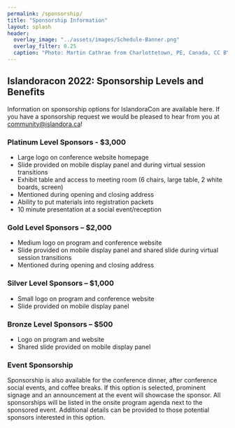 ```yaml
---
permalink: /sponsorship/
title: "Sponsorship Information"
layout: splash
header:
  overlay_image: "../assets/images/Schedule-Banner.png"
  overlay_filter: 0.25
  caption: "Photo: Martin Cathrae from Charlottetown, PE, Canada, CC BY-SA 2.0, via Wikimedia Commons"
---
```


## Islandoracon 2022: Sponsorship Levels and Benefits

Information on sponsorship options for IslandoraCon are available here. If you have a sponsorship request we would be pleased to hear from you at [community@islandora.ca](mailto:community@islandora.ca)! 

### Platinum Level Sponsors - $3,000

* Large logo on conference website homepage
* Slide provided on mobile display panel and during virtual session transitions
* Exhibit table and access to meeting room (6 chairs, large table, 2 white boards, screen)
* Mentioned during opening and closing address
* Ability to put materials into registration packets
* 10 minute presentation at a social event/reception

### Gold Level Sponsors – $2,000 

* Medium logo on program and conference website
* Slide provided on mobile display panel and shared slide during virtual session transitions
* Mentioned during opening and closing address

### Silver Level Sponsors – $1,000 

* Small logo on program and conference website
* Slide provided on mobile display panel

### Bronze Level Sponsors – $500

* Logo on program and website
* Shared slide provided on mobile display panel


### Event Sponsorship

Sponsorship is also available for the conference dinner, after conference social events, and coffee breaks. If this option is selected, prominent signage and an announcement at the event will showcase the sponsor. All sponsorships will be listed in the onsite program agenda next to the sponsored event. Additional details can be provided to those potential sponsors interested in this option.

